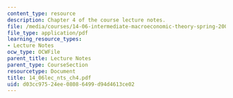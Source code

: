 ```yaml
---
content_type: resource
description: Chapter 4 of the course lecture notes.
file: /media/courses/14-06-intermediate-macroeconomic-theory-spring-2004/d03cc97524ee08086499d94d4613ce02_14_06lec_nts_ch4.pdf
file_type: application/pdf
learning_resource_types:
- Lecture Notes
ocw_type: OCWFile
parent_title: Lecture Notes
parent_type: CourseSection
resourcetype: Document
title: 14_06lec_nts_ch4.pdf
uid: d03cc975-24ee-0808-6499-d94d4613ce02
---
```

